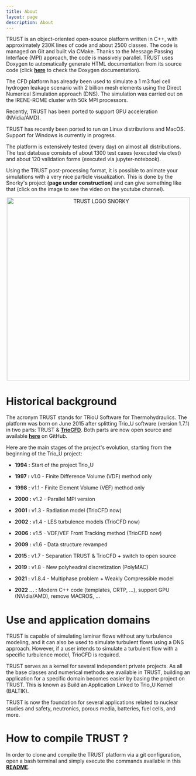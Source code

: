 ```yaml
---
title: About
layout: page
description: About
---
```


TRUST is an object-oriented open-source platform written in C++, with approximately 230K lines of code and about 2500 classes. The code is managed on Git and built via CMake. Thanks to the Message Passing Interface (MPI) approach, the code is massively parallel. TRUST uses Doxygen to automatically generate HTML documentation from its source code (click **[here](https://cea-trust-platform.readthedocs.io/en/latest/doxy/index.html)** to check the Doxygen documentation). 

The CFD platform has already been used to simulate a 1 m3 fuel cell hydrogen leakage scenario with 2 billion mesh elements using the Direct Numerical Simulation approach (DNS). The simulation was carried out on the IRENE-ROME cluster with 50k MPI processors.

Recently, TRUST has been ported to support GPU acceleration (NVidia/AMD).

TRUST has recently been ported to run on Linux distributions and MacOS. Support for Windows is currently in progress.

The platform is extensively tested (every day) on almost all distributions. The test database consists of about 1300 test cases (executed via ctest) and about 120 validation forms (executed via jupyter-notebook).

Using the TRUST post-processing format, it is possible to animate your simulations with a very nice particle visualization. This is done by the Snorky's project (**page under construction**) and can give something like that (click on the image to see the video on the youtube channel).

<div align="center">
  <a href="https://youtu.be/79mzSkn6yJk"><img src="https://github.com/cea-trust-platform/cea-trust-platform.github.io/blob/master/images/logo/logo-snorky.png?raw=true" alt="TRUST LOGO SNORKY" width="500px"></a>
</div>

# Historical background

The acronym TRUST stands for TRioU Software for Thermohydraulics. The platform was born on June 2015 after splitting Trio_U software (version 1.7.1) in two parts: TRUST & **[TrioCFD](https://triocfd.cea.fr/)**. Both parts are now open source and available **[here](https://github.com/cea-trust-platform)** on GitHub. 

Here are the main stages of the project's evolution, starting from the beginning of the Trio_U project:

- **1994 :** Start of the project Trio_U

- **1997 :** v1.0 - Finite Difference Volume (VDF) method only

- **1998 :** v1.1 - Finite Element Volume (VEF) method only

- **2000 :** v1.2 - Parallel MPI version

- **2001 :** v1.3 - Radiation model (TrioCFD now)

- **2002 :** v1.4 - LES turbulence models (TrioCFD now)

- **2006 :** v1.5 - VDF/VEF Front Tracking method (TrioCFD now)
 
- **2009 :** v1.6 - Data structure revamped

- **2015 :** v1.7 - Separation TRUST & TrioCFD + switch to open source

- **2019 :** v1.8 - New polyheadral discretization (PolyMAC)

- **2021 :** v1.8.4 - Multiphase problem + Weakly Compressible model

- **2022 ... :** Modern C++ code (templates, CRTP, ...), support GPU (NVidia/AMD), remove MACROS, ...

# Use and application domains

TRUST is capable of simulating laminar flows without any turbulence modeling, and it can also be used to simulate turbulent flows using a DNS approach. However, if a user intends to simulate a turbulent flow with a specific turbulence model, TrioCFD is required.

TRUST serves as a kernel for several independent private projects. As all the base classes and numerical methods are available in TRUST, building an application for a specific domain becomes easier by basing the project on TRUST. This is known as Build an Application Linked to Trio_U Kernel (BALTIK).

TRUST is now the foundation for several applications related to nuclear studies and safety, neutronics, porous media, batteries, fuel cells, and more.

# How to compile TRUST ?

In order to clone and compile the TRUST platform via a git configuration, open a bash terminal and simply execute the commands available in this **[README](https://github.com/cea-trust-platform/trust-code#readme)**.

